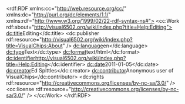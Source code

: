 <?xml version='1.0'  encoding="UTF-8" ?>
<rdf:RDF xmlns:cc="http://web.resource.org/cc/"
	xmlns:dc="http://purl.org/dc/elements/1.1/"
	xmlns:rdf="http://www.w3.org/1999/02/22-rdf-syntax-ns#">
	<cc:Work rdf:about="http://visual6502.org/wiki/index.php?title=Help:Editing">
		<dc:title>Editing</dc:title>
		<dc:publisher rdf:resource="http://visual6502.org/wiki/index.php?title=VisualChips:About" />
		<dc:language>en</dc:language>
		<dc:type>Text</dc:type>
		<dc:format>text/html</dc:format>
		<dc:identifier>http://visual6502.org/wiki/index.php?title=Help:Editing</dc:identifier>
		<dc:date>2011-01-05</dc:date>
		<dc:creator>Ed Spittles</dc:creator>
		<dc:contributor>Anonymous user of VisualChips</dc:contributor>
		<dc:rights rdf:resource="http://creativecommons.org/licenses/by-nc-sa/3.0/" />
		<cc:license rdf:resource="http://creativecommons.org/licenses/by-nc-sa/3.0/" />
	</cc:Work>
</rdf:RDF>
